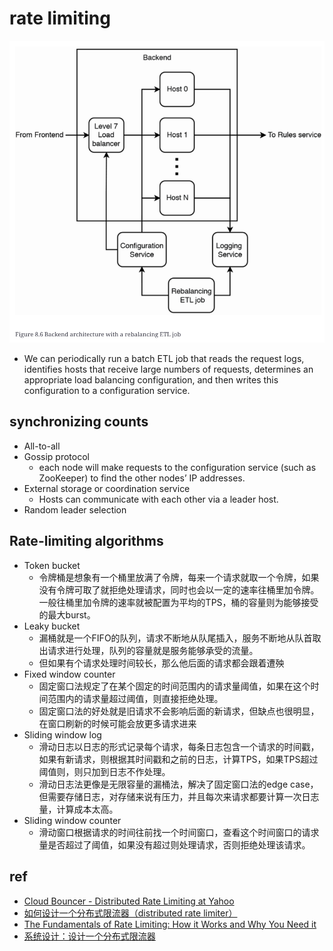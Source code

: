 # rate limiting

![](img/rebalancing%20ETL%20job.png)
+ We can periodically run a batch ETL job that reads the request logs, identifies hosts that receive large numbers of requests, determines an appropriate load balancing configuration, and then writes this configuration to a configuration service. 


## synchronizing counts
+ All-to-all
+ Gossip protocol
    + each node will make requests to the configuration service (such as ZooKeeper) to find the other nodes’ IP addresses.
+ External storage or coordination service
    + Hosts can communicate with each other via a leader host. 
+ Random leader selection

## Rate-limiting algorithms
+ Token bucket
    + 令牌桶是想象有一个桶里放满了令牌，每来一个请求就取一个令牌，如果没有令牌可取了就拒绝处理请求，同时也会以一定的速率往桶里加令牌。一般往桶里加令牌的速率就被配置为平均的TPS，桶的容量则为能够接受的最大burst。
+ Leaky bucket
    + 漏桶就是一个FIFO的队列，请求不断地从队尾插入，服务不断地从队首取出请求进行处理，队列的容量就是服务能够承受的流量。
    + 但如果有个请求处理时间较长，那么他后面的请求都会跟着遭殃
+ Fixed window counter
    + 固定窗口法规定了在某个固定的时间范围内的请求量阈值，如果在这个时间范围内的请求量超过阈值，则直接拒绝处理。
    + 固定窗口法的好处就是旧请求不会影响后面的新请求，但缺点也很明显，在窗口刷新的时候可能会放更多请求进来
+ Sliding window log
    + 滑动日志以日志的形式记录每个请求，每条日志包含一个请求的时间戳，如果有新请求，则根据其时间戳和之前的日志，计算TPS，如果TPS超过阈值则，则只加到日志不作处理。
    + 滑动日志法更像是无限容量的漏桶法，解决了固定窗口法的edge case，但需要存储日志，对存储来说有压力，并且每次来请求都要计算一次日志量，计算成本太高。
+ Sliding window counter
    + 滑动窗口根据请求的时间往前找一个时间窗口，查看这个时间窗口的请求量是否超过了阈值，如果没有超过则处理请求，否则拒绝处理该请求。




## ref
+ [Cloud Bouncer - Distributed Rate Limiting at Yahoo](https://yahooeng.tumblr.com/post/111288877956/cloud-bouncer-distributed-rate-limiting-at-yahoo)
+ [如何设计一个分布式限流器（distributed rate limiter）](https://guanhonly.github.io/2020/05/30/distributed-rate-limiter/)
+ [The Fundamentals of Rate Limiting: How it Works and Why You Need it](https://medium.com/@patrikkaura/the-fundamentals-of-rate-limiting-how-it-works-and-why-you-need-it-fd86d39e358d)
+ [系统设计：设计一个分布式限流器](https://jingling.im/posts/design-a-rate-limiter/)